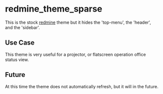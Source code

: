 redmine_theme_sparse
====================

This is the stock [redmine](http://www.redmine.org/) theme but it hides the 'top-menu', the 'header', and the 'sidebar'. 

Use Case
----------

This theme is very useful for a projector, or flatscreen operation office status view.


Future
---------

At this time the theme does not automatically refresh, but it will in the future.

